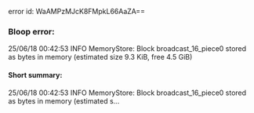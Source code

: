 error id: WaAMPzMJcK8FMpkL66AaZA==
### Bloop error:

25/06/18 00:42:53 INFO MemoryStore: Block broadcast_16_piece0 stored as bytes in memory (estimated size 9.3 KiB, free 4.5 GiB)
#### Short summary: 

25/06/18 00:42:53 INFO MemoryStore: Block broadcast_16_piece0 stored as bytes in memory (estimated s...